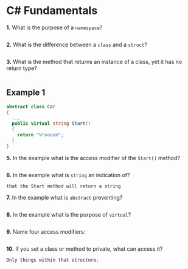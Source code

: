 # C# Fundamentals


**1.** What is the purpose of a `namespace`?
<!-- enter you answer in the space below -->
```

```
**2.** What is the difference between a `class` and a `struct`?
<!-- enter you answer in the space below -->
```

```
**3.** What is the method that returns an instance of a class, yet it has no return type?
<!-- enter you answer in the space below -->
```

```
## Example 1
```c#
abstract class Car
{
  ...
  public virtual string Start()
  {
    return "Vroooom";
  }
}
```
**5.** In the example what is the access modifier of the `Start()` method?
<!-- enter you answer in the space below -->
```

```
**6.** In the example what is `string` an indication of?
<!-- enter you answer in the space below -->
```
that the Start method will return a string
```
**7.** In the example what is `abstract` preventing?
<!-- enter you answer in the space below -->
```

```
**8.** In the example what is the purpose of `virtual`?
<!-- enter you answer in the space below -->
```

```
**9.** Name four access modifiers:
<!-- enter you answer in the space below -->
```

```
**10.** If you set a class or method to private, what can access it?
<!-- enter you answer in the space below -->
```
Only things within that structure.
```